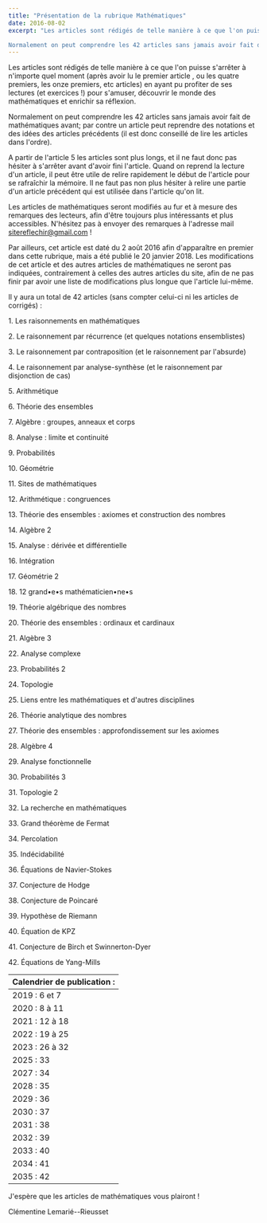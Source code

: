 ```yaml
---
title: "Présentation de la rubrique Mathématiques"
date: 2016-08-02
excerpt: "Les articles sont rédigés de telle manière à ce que l'on puisse s'arrêter à n'importe quel moment (après avoir lu le premier article , ou les quatre premiers, les onze premiers, etc articles) en ayant pu profiter de ses lectures (et exercices !) pour s'amuser, découvrir le monde des mathématiques et enrichir sa réflexion.

Normalement on peut comprendre les 42 articles sans jamais avoir fait de mathématiques avant; par contre un article peut reprendre des notations et des idées des articles précédents (il est donc conseillé de lire les articles dans l'ordre)..."
---
```


Les articles sont rédigés de telle manière à ce que l'on puisse s'arrêter à n'importe quel moment (après avoir lu le premier article , ou les quatre premiers, les onze premiers, etc articles) en ayant pu profiter de ses lectures (et exercices !) pour s'amuser, découvrir le monde des mathématiques et enrichir sa réflexion.

Normalement on peut comprendre les 42 articles sans jamais avoir fait de mathématiques avant; par contre un article peut reprendre des notations et des idées des articles précédents (il est donc conseillé de lire les articles dans l'ordre).

A partir de l'article 5 les articles sont plus longs, et il ne faut donc pas hésiter à s'arrêter avant d'avoir fini l'article. Quand on reprend la lecture d'un article, il peut être utile de relire rapidement le début de l'article pour se rafraîchir la mémoire. Il ne faut pas non plus hésiter à relire une partie d'un article précédent qui est utilisée dans l'article qu'on lit.

Les articles de mathématiques seront modifiés au fur et à mesure des remarques des lecteurs, afin d'être toujours plus intéressants et plus accessibles. N'hésitez pas à envoyer des remarques à l'adresse mail sitereflechir@gmail.com !

Par ailleurs, cet article est daté du 2 août 2016 afin d'apparaître en premier dans cette rubrique, mais a été publié le 20 janvier 2018. Les modifications de cet article et des autres articles de mathématiques ne seront pas indiquées, contrairement à celles des autres articles du site, afin de ne pas finir par avoir une liste de modifications plus longue que l'article lui-même.

Il y aura un total de 42 articles (sans compter celui-ci ni les articles de corrigés) :

<div class="list" markdown="1">
<p>1. Les raisonnements en mathématiques</p>

<p>2. Le raisonnement par récurrence (et quelques notations ensemblistes)</p>

<p>3. Le raisonnement par contraposition (et le raisonnement par l'absurde)</p>

<p>4. Le raisonnement par analyse-synthèse (et le raisonnement par disjonction de cas)</p>

<p>5. Arithmétique</p>

<p>6. Théorie des ensembles</p>

<p>7. Algèbre : groupes, anneaux et corps</p>

<p>8. Analyse : limite et continuité</p>

<p>9. Probabilités</p>

<p>10. Géométrie</p>

<p>11. Sites de mathématiques</p>

<p>12. Arithmétique : congruences</p>

<p>13. Théorie des ensembles : axiomes et construction des nombres</p>

<p>14. Algèbre 2</p>

<p>15. Analyse : dérivée et différentielle</p>

<p>16. Intégration</p>

<p>17. Géométrie 2</p>

<p>18. 12 grand•e•s mathématicien•ne•s</p>

<p>19. Théorie algébrique des nombres</p>

<p>20. Théorie des ensembles : ordinaux et cardinaux</p>

<p>21. Algèbre 3</p>

<p>22. Analyse complexe</p>

<p>23. Probabilités 2</p>

<p>24. Topologie</p>

<p>25. Liens entre les mathématiques et d'autres disciplines</p>

<p>26. Théorie analytique des nombres</p>

<p>27. Théorie des ensembles : approfondissement sur les axiomes</p>

<p>28. Algèbre 4</p>

<p>29. Analyse fonctionnelle</p>

<p>30. Probabilités 3</p>

<p>31. Topologie 2</p>

<p>32. La recherche en mathématiques</p>

<p>33. Grand théorème de Fermat</p>
  
<p>34. Percolation</p>

<p>35. Indécidabilité</p>

<p>36. Équations de Navier-Stokes</p>

<p>37. Conjecture de Hodge</p>

<p>38. Conjecture de Poincaré</p>

<p>39. Hypothèse de Riemann</p>

<p>40. Équation de KPZ</p>

<p>41. Conjecture de Birch et Swinnerton-Dyer</p>

<p>42. Équations de Yang-Mills</p>
</div>

| Calendrier de publication : | 
|-----------------------------|
| 2019 : 6 et 7 | 
| 2020 : 8 à 11 | 
| 2021 : 12 à 18 | 
| 2022 : 19 à 25 | 
| 2023 : 26 à 32 | 
| 2025 : 33 |
| 2027 : 34 |
| 2028 : 35 |
| 2029 : 36 |
| 2030 : 37 |
| 2031 : 38 |
| 2032 : 39 |
| 2033 : 40 |
| 2034 : 41 |
| 2035 : 42 |

J'espère que les articles de mathématiques vous plairont !

Clémentine Lemarié--Rieusset
